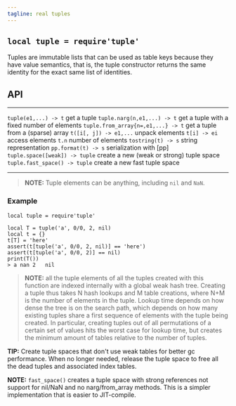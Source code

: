 ```yaml
---
tagline: real tuples
---
```


## `local tuple = require'tuple'`

Tuples are immutable lists that can be used as table keys because they have
value semantics, that is, the tuple constructor returns the same identity
for the exact same list of identities.

## API

---------------------------------- -------------------------------------------
`tuple(e1,...) -> t`               get a tuple
`tuple.narg(n,e1,...) -> t`        get a tuple with a fixed number of elements
`tuple.from_array{n=,e1,...} -> t` get a tuple from a (sparse) array
`t([i[, j]) -> e1,...`             unpack elements
`t[i] -> ei`                       access elements
`t.n`                              number of elements
`tostring(t) -> s`                 string representation
`pp.format(t) -> s`                serialization with [pp]
`tuple.space([weak]) -> tuple`     create a new (weak or strong) tuple space
`tuple.fast_space() -> tuple`      create a new fast tuple space
---------------------------------- -------------------------------------------

> __NOTE:__ Tuple elements can be anything, including `nil` and `NaN`.

### Example

~~~{.lua}
local tuple = require'tuple'

local T = tuple('a', 0/0, 2, nil)
local t = {}
t[T] = 'here'
assert(t[tuple('a', 0/0, 2, nil)] == 'here')
assert(t[tuple('a', 0/0, 2)] == nil)
print(T())
> a	nan	2	nil
~~~

> __NOTE:__ all the tuple elements of all the tuples created with this
function are indexed internally with a global weak hash tree. Creating a
tuple thus takes N hash lookups and M table creations, where N+M is the
number of elements in the tuple. Lookup time depends on how dense the tree is
on the search path, which depends on how many existing tuples share a first
sequence of elements with the tuple being created. In particular, creating
tuples out of all permutations of a certain set of values hits the worst case
for lookup time, but creates the minimum amount of tables relative to the
number of tuples.

__TIP:__ Create tuple spaces that don't use weak tables for better gc
performance. When no longer needed, release the tuple space to free all
the dead tuples and associated index tables.

__NOTE:__ `fast_space()` creates a tuple space with strong references
not support for nil/NaN and no narg/from_array methods. This is a simpler
implementation that is easier to JIT-compile.
